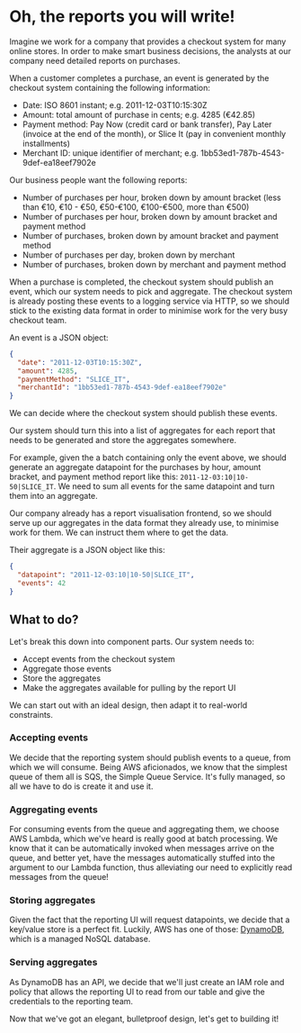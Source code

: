 # Oh, the reports you will write!

Imagine we work for a company that provides a checkout system for many online stores. In order to make smart business decisions, the analysts at our company need detailed reports on purchases.

When a customer completes a purchase, an event is generated by the checkout system containing the following information:
* Date: ISO 8601 instant; e.g. 2011-12-03T10:15:30Z
* Amount: total amount of purchase in cents; e.g. 4285 (€42.85)
* Payment method: Pay Now (credit card or bank transfer), Pay Later (invoice at the end of the month), or Slice It (pay in convenient monthly installments)
* Merchant ID: unique identifier of merchant; e.g. 1bb53ed1-787b-4543-9def-ea18eef7902e

Our business people want the following reports:
* Number of purchases per hour, broken down by amount bracket (less than €10, €10 - €50, €50-€100, €100-€500, more than €500)
* Number of purchases per hour, broken down by amount bracket and payment method
* Number of purchases, broken down by amount bracket and payment method
* Number of purchases per day, broken down by merchant
* Number of purchases, broken down by merchant and payment method

When a purchase is completed, the checkout system should publish an event, which our system needs to pick and aggregate. The checkout system is already posting these events to a logging service via HTTP, so we should stick to the existing data format in order to minimise work for the very busy checkout team.

An event is a JSON object:

```json
{
  "date": "2011-12-03T10:15:30Z",
  "amount": 4285,
  "paymentMethod": "SLICE_IT",
  "merchantId": "1bb53ed1-787b-4543-9def-ea18eef7902e"
}
```

We can decide where the checkout system should publish these events.

Our system should turn this into a list of aggregates for each report that needs to be generated and store the aggregates somewhere.

For example, given the a batch containing only the event above, we should generate an aggregate datapoint for the purchases by hour, amount bracket, and payment method report like this: `2011-12-03:10|10-50|SLICE_IT`. We need to sum all events for the same datapoint and turn them into an aggregate.

Our company already has a report visualisation frontend, so we should serve up our aggregates in the data format they already use, to minimise work for them. We can instruct them where to get the data.

Their aggregate is a JSON object like this:

```json
{
  "datapoint": "2011-12-03:10|10-50|SLICE_IT",
  "events": 42
}
```

## What to do?

Let's break this down into component parts. Our system needs to:
- Accept events from the checkout system
- Aggregate those events
- Store the aggregates
- Make the aggregates available for pulling by the report UI

We can start out with an ideal design, then adapt it to real-world constraints.

### Accepting events

We decide that the reporting system should publish events to a queue, from which we will consume. Being AWS aficionados, we know that the simplest queue of them all is SQS, the Simple Queue Service. It's fully managed, so all we have to do is create it and use it.

### Aggregating events

For consuming events from the queue and aggregating them, we choose AWS Lambda, which we've heard is really good at batch processing. We know that it can be automatically invoked when messages arrive on the queue, and better yet, have the messages automatically stuffed into the argument to our Lambda function, thus alleviating our need to explicitly read messages from the queue!

### Storing aggregates

Given the fact that the reporting UI will request datapoints, we decide that a key/value store is a perfect fit. Luckily, AWS has one of those: [DynamoDB](https://docs.aws.amazon.com/amazondynamodb/latest/developerguide/Introduction.html), which is a managed NoSQL database.

### Serving aggregates

As DynamoDB has an API, we decide that we'll just create an IAM role and policy that allows the reporting UI to read from our table and give the credentials to the reporting team.

Now that we've got an elegant, bulletproof design, let's get to building it!
